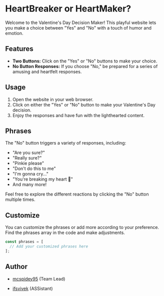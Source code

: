 # HeartBreaker or HeartMaker?

Welcome to the Valentine's Day Decision Maker! This playful website lets you make a choice between "Yes" and "No" with a touch of humor and emotion.

## Features

- **Two Buttons:** Click on the "Yes" or "No" buttons to make your choice.
- **No Button Responses:** If you choose "No," be prepared for a series of amusing and heartfelt responses.

## Usage

1. Open the website in your web browser.
2. Click on either the "Yes" or "No" button to make your Valentine's Day decision.
3. Enjoy the responses and have fun with the lighthearted content.

## Phrases

The "No" button triggers a variety of responses, including:
- "Are you sure?"
- "Really sure?"
- "Pinkie please"
- "Don't do this to me"
- "I'm gonna cry..."
- "You're breaking my heart 🥹"
- And many more!

Feel free to explore the different reactions by clicking the "No" button multiple times.

## Customize

You can customize the phrases or add more according to your preference. Find the phrases array in the code and make adjustments.

```javascript
const phrases = [
  // Add your customized phrases here
];
```

## Author

- [mcspidey95](https://github.com/mcspidey95) (Team Lead)

- [ifsvivek](https://github.com/ifsvivek) (ASSistant)